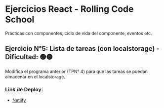 # Ejercicios React - Rolling Code School 
Prácticas con componentes, ciclo de vida del componente, eventos etc.

## Ejercicio N°5: Lista de tareas (con localstorage) - Dificultad: 🟢🟡

Modifica el programa anterior (TPN° 4) para que las tareas se puedan almacenar en el localstorage.

### Link de Deploy:
- [Netlify](https://lucasecapdevila-tpn5react76i.netlify.app/)